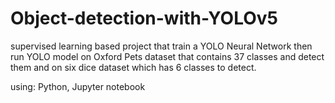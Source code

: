 # Object-detection-with-YOLOv5
supervised learning based project that train a YOLO Neural Network then run YOLO model on Oxford Pets dataset that contains 37 classes and detect them and on six dice dataset which has 6 classes to detect.

using: Python, Jupyter notebook
